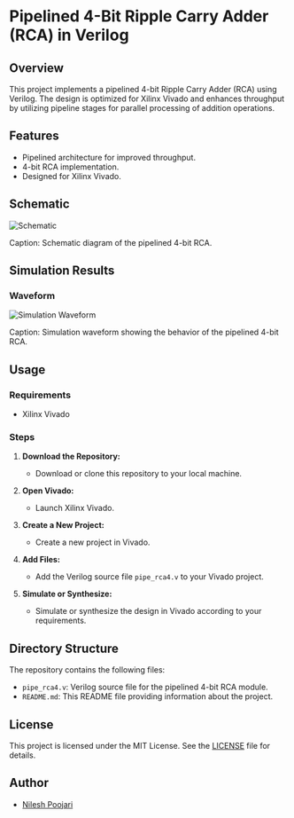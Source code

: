 # Pipelined 4-Bit Ripple Carry Adder (RCA) in Verilog

## Overview

This project implements a pipelined 4-bit Ripple Carry Adder (RCA) using Verilog. The design is optimized for Xilinx Vivado and enhances throughput by utilizing pipeline stages for parallel processing of addition operations.

## Features

- Pipelined architecture for improved throughput.
- 4-bit RCA implementation.
- Designed for Xilinx Vivado.

## Schematic

![Schematic](https://github.com/Nilesh002/Pipelined_RCA/assets/105161049/1aa87d17-21df-4a9e-874f-afb1949342d9)


Caption: Schematic diagram of the pipelined 4-bit RCA.

## Simulation Results

### Waveform

![Simulation Waveform](https://github.com/Nilesh002/Pipelined_RCA/assets/105161049/92971785-4aee-43b6-ad80-58b18517f62c)


Caption: Simulation waveform showing the behavior of the pipelined 4-bit RCA.

## Usage

### Requirements

- Xilinx Vivado

### Steps

1. **Download the Repository:**
   - Download or clone this repository to your local machine.

2. **Open Vivado:**
   - Launch Xilinx Vivado.

3. **Create a New Project:**
   - Create a new project in Vivado.

4. **Add Files:**
   - Add the Verilog source file `pipe_rca4.v` to your Vivado project.

5. **Simulate or Synthesize:**
   - Simulate or synthesize the design in Vivado according to your requirements.

## Directory Structure

The repository contains the following files:

- `pipe_rca4.v`: Verilog source file for the pipelined 4-bit RCA module.
- `README.md`: This README file providing information about the project.

## License

This project is licensed under the MIT License. See the [LICENSE](LICENSE) file for details.

## Author

- [Nilesh Poojari](https://github.com/Nilesh002)

